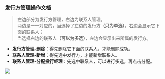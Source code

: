 ﻿<link href="/css/erp_docs.css?v=@ViewBag.Version" rel="stylesheet" />

### 发行方管理操作文档  
>左边部分为发行方管理，右边为联系人管理。<br/>两边是一一对应的，当选择了左边的发行方<b class="colred">（只为单选）</b>，右边会显示它下面的联系人；<br/>当选择右边的联系人<b class="colred">（可以为多选）</b>，左边会显示出来所属的发行方。

- **发行方管理-删除**：得先删除它下面的联系人，才能删除成功。
- **联系人管理-新增**：得先选中发行方，才能新增联系人。
- **联系人管理-分配投行经理**：先选中联系人，可以进行多选，再点击分配。
<img src="/docs/up/images/up001.jpg?v=123" />
